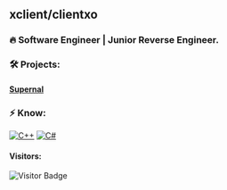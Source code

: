 ## xclient/clientxo

### 🔥 Software Engineer | Junior Reverse Engineer.

### 🛠️ Projects:
#### [Supernal](t.me/SupernalRB)

### ⚡ Know:
[![C++](https://img.shields.io/badge/-C++-black?logo=cplusplus)](https://wikipedia.org/wiki/C++)
[![C#](https://img.shields.io/badge/-C%23-black?logo=cs)](https://wikipedia.org/wiki/C_Sharp_(programming_language))

#### Visitors:
![Visitor Badge](https://visitor-badge.laobi.icu/badge?page_id=aemmadi.aemmadi)
